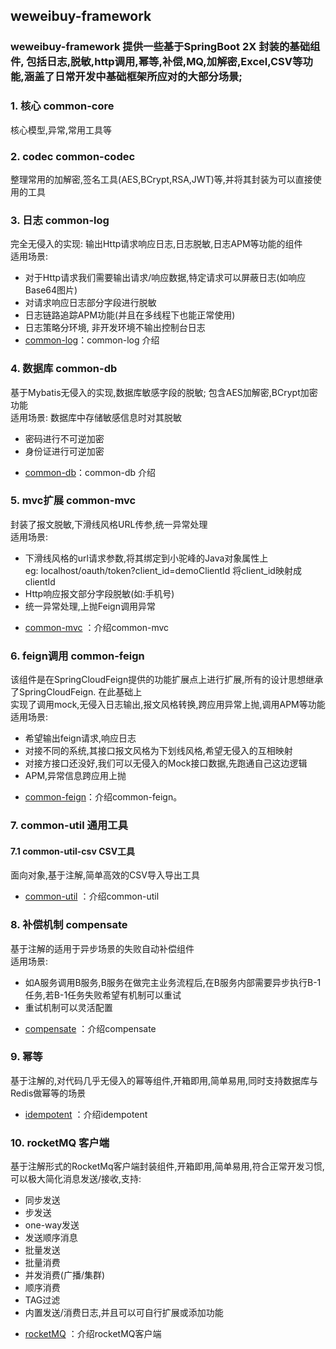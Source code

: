 
 
weweibuy-framework 
--------

### weweibuy-framework 提供一些基于SpringBoot 2X 封装的基础组件, 包括日志,脱敏,http调用,幂等,补偿,MQ,加解密,Excel,CSV等功能,涵盖了日常开发中基础框架所应对的大部分场景;


### 1. 核心 common-core
  核心模型,异常,常用工具等
  
### 2. codec common-codec
  整理常用的加解密,签名工具(AES,BCrypt,RSA,JWT)等,并将其封装为可以直接使用的工具  

### 3. 日志 common-log
  完全无侵入的实现: 输出Http请求响应日志,日志脱敏,日志APM等功能的组件  
  适用场景:  
  - 对于Http请求我们需要输出请求/响应数据,特定请求可以屏蔽日志(如响应Base64图片)
  - 对请求响应日志部分字段进行脱敏
  - 日志链路追踪APM功能(并且在多线程下也能正常使用)
  - 日志策略分环境, 非开发环境不输出控制台日志
- [common-log](./common/common-log/README.md)：common-log 介绍

### 4. 数据库 common-db
  基于Mybatis无侵入的实现,数据库敏感字段的脱敏; 包含AES加解密,BCrypt加密功能  
  适用场景:  数据库中存储敏感信息时对其脱敏  
   - 密码进行不可逆加密
   - 身份证进行可逆加密
*  [common-db](./common/common-db/README.md)：common-db 介绍

### 5. mvc扩展 common-mvc
  封装了报文脱敏,下滑线风格URL传参,统一异常处理  
  适用场景: 
   - 下滑线风格的url请求参数,将其绑定到小驼峰的Java对象属性上  
      eg: localhost/oauth/token?client_id=demoClientId 将client_id映射成clientId
   - Http响应报文部分字段脱敏(如:手机号)
   - 统一异常处理,上抛Feign调用异常
*  [common-mvc](./common/common-mvc/README.md) ：介绍common-mvc

### 6. feign调用 common-feign
  该组件是在SpringCloudFeign提供的功能扩展点上进行扩展,所有的设计思想继承了SpringCloudFeign. 在此基础上  
  实现了调用mock,无侵入日志输出,报文风格转换,跨应用异常上抛,调用APM等功能  
  适用场景:
   - 希望输出feign请求,响应日志  
   - 对接不同的系统,其接口报文风格为下划线风格,希望无侵入的互相映射
   - 对接方接口还没好,我们可以无侵入的Mock接口数据,先跑通自己这边逻辑
   - APM,异常信息跨应用上抛
*  [common-feign](./common/common-feign/README.md)：介绍common-feign。


### 7. common-util 通用工具
#### 7.1 common-util-csv CSV工具
  面向对象,基于注解,简单高效的CSV导入导出工具
*  [common-util](./common/common-util/README.md) ：介绍common-util  

### 8. 补偿机制 compensate
  基于注解的适用于异步场景的失败自动补偿组件  
   适用场景: 
   - 如A服务调用B服务,B服务在做完主业务流程后,在B服务内部需要异步执行B-1任务,若B-1任务失败希望有机制可以重试  
   - 重试机制可以灵活配置 
*  [compensate](./compensate/README.md) ：介绍compensate

### 9. 幂等
  基于注解的,对代码几乎无侵入的幂等组件,开箱即用,简单易用,同时支持数据库与Redis做幂等的场景  
*  [idempotent](./idempotent/README.md) ：介绍idempotent

### 10. rocketMQ 客户端 
  基于注解形式的RocketMq客户端封装组件,开箱即用,简单易用,符合正常开发习惯,可以极大简化消息发送/接收,支持:   
  - 同步发送  
  - 步发送  
  - one-way发送   
  - 发送顺序消息   
  - 批量发送  
  - 批量消费  
  - 并发消费(广播/集群)  
  - 顺序消费  
  - TAG过滤   
  - 内置发送/消费日志,并且可以可自行扩展或添加功能     
*  [rocketMQ](./rocketmq/README.md) ：介绍rocketMQ客户端


 





